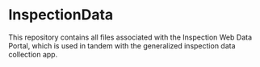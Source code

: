 # InspectionData

This repository contains all files associated with the Inspection Web Data Portal, which is used in tandem with the generalized inspection data collection app.
